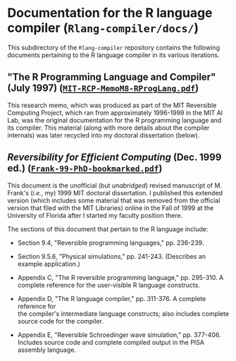 # Documentation for the R language compiler (`Rlang-compiler/docs/`)

This subdirectory of the `Rlang-compiler` repository contains the following
documents pertaining to the R language compiler in its various iterations.

## "The R Programming Language and Compiler" (July 1997) ([`MIT-RCP-MemoM8-RProgLang.pdf`](MIT-RCP-MemoM8-RProgLang.pdf "MIT RCP Memo #M8"))

This research memo, which was produced as part of the MIT Reversible Computing Project, 
which ran from approximately 1996-1999 in the MIT AI Lab, was the original documentation 
for the R programming language and its compiler.  This material (along with more details
about the compiler internals) was later recycled into my doctoral dissertation (below).

## _Reversibility for Efficient Computing_ (Dec. 1999 ed.) ([`Frank-99-PhD-bookmarked.pdf`](Frank-99-PhD-bookmarked.pdf "dissertation PDF"))

This document is the unofficial (but *unabridged*) revised manuscript of M. Frank's (*i.e.*, my) 1999 
MIT doctoral dissertation.  I published this extended version (which includes some material that was
removed from the official version that filed with the MIT Libraries) online in the Fall of 1999 at 
the University of Florida after I started my faculty position there.

The sections of this document that pertain to the R language include:

* Section 9.4, "Reversible programming languages," pp. 236-239.
	
* Section 9.5.6, "Physical simulations," pp. 241-243. (Describes an example application.)
	
* Appendix C, "The R reversible programming language," pp. 295-310.  A complete 
reference for the user-visible R language constructs.
	
* Appendix D, "The R language compiler," pp. 311-376.  A complete reference for  
the compiler's intermediate language constructs; also includes complete source 
code for the compiler.
	
* Appendix E, "Reversible Schroedinger wave simulation," pp. 377-406.  Includes
source code and complete compiled output in the PISA assembly language.


